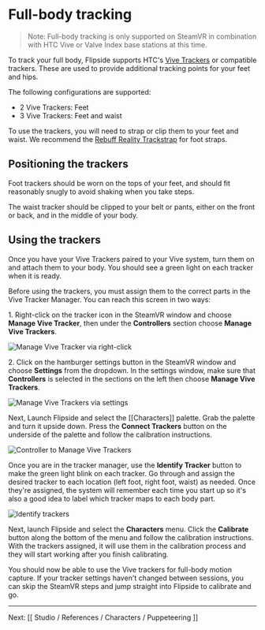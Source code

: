 # Full-body tracking

> Note: Full-body tracking is only supported on SteamVR in combination with HTC Vive or Valve Index base stations at this time.

To track your full body, Flipside supports HTC's [Vive Trackers](https://www.vive.com/us/vive-tracker) or compatible trackers.
These are used to provide additional tracking points for your feet and hips.

The following configurations are supported:

* 2 Vive Trackers: Feet
* 3 Vive Trackers: Feet and waist

To use the trackers, you will need to strap or clip them to your feet and waist.
We recommend the [Rebuff Reality Trackstrap](https://rebuffreality.com/products/trackstrap-trackbelt-plus-vivetracker-fullbodytracking)
for foot straps.

## Positioning the trackers

Foot trackers should be worn on the tops of your feet, and should fit reasonably snugly to
avoid shaking when you take steps.

The waist tracker should be clipped to your belt or pants, either on the front or back,
and in the middle of your body.

## Using the trackers

Once you have your Vive Trackers paired to your Vive system, turn them on and attach them
to your body. You should see a green light on each tracker when it is ready.

Before using the trackers, you must assign them to the correct parts in the Vive Tracker
Manager. You can reach this screen in two ways:

1\. Right-click on the tracker icon in the SteamVR window and choose **Manage Vive Tracker**,
then under the **Controllers** section choose **Manage Vive Trackers**.

![Manage Vive Tracker via right-click](https://flipside.nyc3.cdn.digitaloceanspaces.com/docs/screenshots/steamvr/Tracker.png)

2\. Click on the hamburger settings button in the SteamVR window and choose **Settings** from
the dropdown. In the settings window, make sure that **Controllers** is selected in the
sections on the left then choose **Manage Vive Trackers**.

![Manage Vive Trackers via settings](https://flipside.nyc3.cdn.digitaloceanspaces.com/docs/screenshots/steamvr/SteamVR.png)

Next, Launch Flipside and select the [[Characters]] palette. Grab the palette and turn it
upside down. Press the **Connect Trackers** button on the underside of the palette and
follow the calibration instructions.

![Controller to Manage Vive Trackers](https://flipside.nyc3.cdn.digitaloceanspaces.com/docs/screenshots/steamvr/Settings.png)

Once you are in the tracker manager, use the **Identify Tracker** button to make the green
light blink on each tracker. Go through and assign the desired tracker to each location
(left foot, right foot, waist) as needed. Once they're assigned, the system will remember
each time you start up so it's also a good idea to label which tracker maps to each body
part.

![Identify trackers](https://flipside.nyc3.cdn.digitaloceanspaces.com/docs/screenshots/steamvr/TrackerSettings.png)

Next, launch Flipside and select the **Characters** menu. Click the **Calibrate**
button along the bottom of the menu and follow the calibration instructions. With the trackers
assigned, it will use them in the calibration process and they will start working after you
finish calibrating.

You should now be able to use the Vive trackers for full-body motion capture. If your
tracker settings haven't changed between sessions, you can skip the SteamVR steps and jump
straight into Flipside to calibrate and go.

---

Next: [[ Studio / References / Characters / Puppeteering ]]
